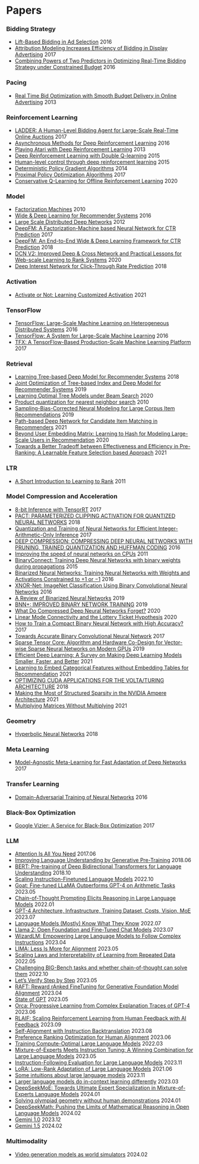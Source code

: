 # Papers


### Bidding Strategy
* [Lift-Based Bidding in Ad Selection](https://arxiv.org/pdf/1507.04811.pdf) 2016
* [Attribution Modeling Increases Efficiency of Bidding in Display Advertising](https://arxiv.org/pdf/1707.06409.pdf) 2017
* [Combining Powers of Two Predictors in Optimizing Real-Time Bidding Strategy under Constrained Budget](http://wnzhang.net/share/rtb-papers/two-pred-bid.pdf) 2016

### Pacing
* [Real Time Bid Optimization with Smooth Budget Delivery in Online Advertising](https://arxiv.org/pdf/1305.3011.pdf) 2013

### Reinforcement Learning
* [LADDER: A Human-Level Bidding Agent for Large-Scale Real-Time Online Auctions](https://arxiv.org/pdf/1708.05565.pdf) 2017
* [Asynchronous Methods for Deep Reinforcement Learning](https://arxiv.org/pdf/1602.01783.pdf) 2016
* [Playing Atari with Deep Reinforcement Learning](https://arxiv.org/pdf/1312.5602.pdf) 2013
* [Deep Reinforcement Learning with Double Q-learning](https://arxiv.org/pdf/1509.06461.pdf) 2015
* [Human-level control through deep reinforcement learning](https://web.stanford.edu/class/psych209/Readings/MnihEtAlHassibis15NatureControlDeepRL.pdf) 2015
* [Deterministic Policy Gradient Algorithms](http://proceedings.mlr.press/v32/silver14.pdf) 2014
* [Proximal Policy Optimization Algorithms](https://arxiv.org/pdf/1707.06347.pdf) 2017
* [Conservative Q-Learning for Offline Reinforcement Learning](https://papers.nips.cc/paper/2020/file/0d2b2061826a5df3221116a5085a6052-Paper.pdf) 2020

### Model
* [Factorization Machines](https://www.csie.ntu.edu.tw/~b97053/paper/Rendle2010FM.pdf) 2010
* [Wide & Deep Learning for Recommender Systems](https://arxiv.org/pdf/1606.07792.pdf) 2016
* [Large Scale Distributed Deep Networks](https://www.cs.toronto.edu/~ranzato/publications/DistBeliefNIPS2012_withAppendix.pdf) 2012
* [DeepFM: A Factorization-Machine based Neural Network for CTR Prediction](https://arxiv.org/pdf/1703.04247.pdf) 2017
* [DeepFM: An End-to-End Wide & Deep Learning Framework for CTR Prediction](https://arxiv.org/pdf/1804.04950.pdf) 2018
* [DCN V2: Improved Deep & Cross Network and Practical Lessons for Web-scale Learning to Rank Systems](https://arxiv.org/pdf/2008.13535.pdf) 2020
* [Deep Interest Network for Click-Through Rate Prediction](https://arxiv.org/pdf/1706.06978.pdf) 2018

### Activation
* [Activate or Not: Learning Customized Activation](https://arxiv.org/pdf/2009.04759.pdf) 2021

### TensorFlow
* [TensorFlow: Large-Scale Machine Learning on Heterogeneous Distributed Systems](https://arxiv.org/pdf/1603.04467.pdf) 2016
* [TensorFlow: A System for Large-Scale Machine Learning](https://www.usenix.org/system/files/conference/osdi16/osdi16-abadi.pdf) 2016
* [TFX: A TensorFlow-Based Production-Scale Machine Learning Platform](http://stevenwhang.com/tfx_paper.pdf) 2017

### Retrieval
* [Learning Tree-based Deep Model for Recommender Systems](https://arxiv.org/pdf/1801.02294.pdf) 2018
* [Joint Optimization of Tree-based Index and Deep Model for Recommender Systems](https://arxiv.org/pdf/1902.07565.pdf) 2019
* [Learning Optimal Tree Models under Beam Search](https://proceedings.icml.cc/static/paper_files/icml/2020/2514-Paper.pdf) 2020
* [Product quantization for nearest neighbor search](https://lear.inrialpes.fr/pubs/2011/JDS11/jegou_searching_with_quantization.pdf) 2010
* [Sampling-Bias-Corrected Neural Modeling for Large Corpus Item Recommendations](https://storage.googleapis.com/pub-tools-public-publication-data/pdf/6c8a86c981a62b0126a11896b7f6ae0dae4c3566.pdf) 2019
* [Path-based Deep Network for Candidate Item Matching in Recommenders](https://arxiv.org/pdf/2105.08246.pdf) 2021
* [Beyond User Embedding Matrix: Learning to Hash for Modeling Large-Scale Users in Recommendation](http://www.thuir.cn/group/~mzhang/publications/SIGIR2020-ShiShaoyun.pdf) 2020
* [Towards a Better Tradeoff between Effectiveness and Efficiency in Pre-Ranking: A Learnable Feature Selection based Approach](https://arxiv.org/pdf/2105.07706.pdf) 2021

### LTR
* [A Short Introduction to Learning to Rank](http://times.cs.uiuc.edu/course/598f14/l2r.pdf) 2011

### Model Compression and Acceleration
* [8-bit Inference with TensorRT](http://on-demand.gputechconf.com/gtc/2017/presentation/s7310-8-bit-inference-with-tensorrt.pdf) 2017
* [PACT: PARAMETERIZED CLIPPING ACTIVATION FOR QUANTIZED NEURAL NETWORKS](https://arxiv.org/pdf/1805.06085.pdf) 2018
* [Quantization and Training of Neural Networks for Efficient Integer-Arithmetic-Only Inference](https://arxiv.org/pdf/1712.05877.pdf) 2017
* [DEEP COMPRESSION: COMPRESSING DEEP NEURAL NETWORKS WITH PRUNING, TRAINED QUANTIZATION AND HUFFMAN CODING](https://arxiv.org/pdf/1510.00149.pdf) 2016
* [Improving the speed of neural networks on CPUs](https://static.googleusercontent.com/media/research.google.com/en//pubs/archive/37631.pdf) 2011
* [BinaryConnect: Training Deep Neural Networks with binary weights during propagations](https://papers.nips.cc/paper/5647-binaryconnect-training-deep-neural-networks-with-binary-weights-during-propagations.pdf) 2015
* [Binarized Neural Networks: Training Neural Networks with Weights and Activations Constrained to +1 or −1](https://arxiv.org/pdf/1602.02830.pdf) 2016
* [XNOR-Net: ImageNet Classification Using Binary Convolutional Neural Networks](https://arxiv.org/pdf/1603.05279.pdf) 2016
* [A Review of Binarized Neural Networks](https://www.mdpi.com/2079-9292/8/6/661/htm) 2019
* [BNN+: IMPROVED BINARY NETWORK TRAINING](https://openreview.net/pdf?id=SJfHg2A5tQ) 2019
* [What Do Compressed Deep Neural Networks Forget?](https://arxiv.org/pdf/1911.05248.pdf) 2020
* [Linear Mode Connectivity and the Lottery Ticket Hypothesis](https://arxiv.org/pdf/1912.05671.pdf) 2020
* [How to Train a Compact Binary Neural Network with High Accuracy?](https://ojs.aaai.org/index.php/AAAI/article/view/10862) 2017
* [Towards Accurate Binary Convolutional Neural Network](https://arxiv.org/pdf/1711.11294.pdf) 2017
* [Sparse Tensor Core: Algorithm and Hardware Co-Design for Vector-wise Sparse Neural Networks on Modern GPUs](https://dl.acm.org/doi/pdf/10.1145/3352460.3358269) 2019
* [Efficient Deep Learning: A Survey on Making Deep Learning Models Smaller, Faster, and Better](https://arxiv.org/pdf/2106.08962.pdf) 2021
* [Learning to Embed Categorical Features without Embedding Tables for Recommendation](https://arxiv.org/pdf/2010.10784.pdf) 2021
* [OPTIMIZING CUDA APPLICATIONS FOR THE VOLTA/TURING ARCHITECTURE](https://on-demand.gputechconf.com/gtc-il/2018/pdf/sil8140-optimizing-cuda-applications-for-the-volta-turing-gpu-architecture.pdf) 2018
* [Making the Most of Structured Sparsity in the NVIDIA Ampere Architecture](https://www.nvidia.com/en-us/on-demand/session/gtcspring21-s31552/) 2021
* [Multiplying Matrices Without Multiplying](https://arxiv.org/pdf/2106.10860.pdf) 2021

### Geometry
* [Hyperbolic Neural Networks](https://arxiv.org/pdf/1805.09112.pdf) 2018

### Meta Learning
* [Model-Agnostic Meta-Learning for Fast Adaptation of Deep Networks](https://arxiv.org/pdf/1703.03400.pdf) 2017

### Transfer Learning
* [Domain-Adversarial Training of Neural Networks](https://arxiv.org/pdf/1505.07818.pdf) 2016

### Black-Box Optimization
* [Google Vizier: A Service for Black-Box Optimization](https://static.googleusercontent.com/media/research.google.com/en//pubs/archive/46180.pdf) 2017

### LLM
* [Attention Is All You Need](https://arxiv.org/pdf/1706.03762.pdf) 2017.06
* [Improving Language Understanding by Generative Pre-Training](https://cdn.openai.com/research-covers/language-unsupervised/language_understanding_paper.pdf) 2018.06
* [BERT: Pre-training of Deep Bidirectional Transformers for Language Understanding](https://arxiv.org/pdf/1810.04805.pdf) 2018.10
* [Scaling Instruction-Finetuned Language Models](https://arxiv.org/abs/2210.11416) 2022.10
* [Goat: Fine-tuned LLaMA Outperforms GPT-4 on Arithmetic Tasks](https://arxiv.org/abs/2305.14201) 2023.05
* [Chain-of-Thought Prompting Elicits Reasoning in Large Language Models](https://arxiv.org/abs/2201.11903) 2022.01
* [GPT-4 Architecture, Infrastructure, Training Dataset, Costs, Vision, MoE]() 2023.07
* [Language Models (Mostly) Know What They Know](https://arxiv.org/abs/2207.05221) 2022.07
* [Llama 2: Open Foundation and Fine-Tuned Chat Models](https://arxiv.org/abs/2307.09288) 2023.07
* [WizardLM: Empowering Large Language Models to Follow Complex Instructions](https://arxiv.org/abs/2304.12244) 2023.04
* [LIMA: Less Is More for Alignment](https://arxiv.org/abs/2305.11206) 2023.05
* [Scaling Laws and Interpretability of Learning from Repeated Data](https://arxiv.org/abs/2205.10487) 2022.05
* [Challenging BIG-Bench tasks and whether chain-of-thought can solve them](https://arxiv.org/abs/2210.09261) 2022.10
* [Let’s Verify Step by Step](https://arxiv.org/abs/2305.20050) 2023.05
* [RAFT: Reward rAnked FineTuning for Generative Foundation Model Alignment](https://arxiv.org/abs/2304.06767) 2023.04
* [State of GPT](https://karpathy.ai/stateofgpt.pdf) 2023.05
* [Orca: Progressive Learning from Complex Explanation Traces of GPT-4](https://arxiv.org/abs/2306.02707) 2023.06
* [RLAIF: Scaling Reinforcement Learning from Human Feedback with AI Feedback](https://arxiv.org/abs/2309.00267) 2023.09
* [Self-Alignment with Instruction Backtranslation](https://arxiv.org/abs/2308.06259) 2023.08
* [Preference Ranking Optimization for Human Alignment](https://arxiv.org/abs/2306.17492) 2023.06
* [Training Compute-Optimal Large Language Models](https://arxiv.org/abs/2203.15556) 2022.03
* [Mixture-of-Experts Meets Instruction Tuning: A Winning Combination for Large Language Models](https://arxiv.org/abs/2305.14705) 2023.05
* [Instruction-Following Evaluation for Large Language Models](https://arxiv.org/abs/2311.07911) 2023.11
* [LoRA: Low-Rank Adaptation of Large Language Models](https://arxiv.org/abs/2106.09685) 2021.06
* [Some intuitions about large language models](https://docs.google.com/presentation/d/1hQUd3pF8_2Gr2Obc89LKjmHL0DlH-uof9M0yFVd3FA4/edit#slide=id.g16197112905_0_0) 2023.11
* [Larger language models do in-context learning differently](https://arxiv.org/abs/2303.03846) 2023.03
* [DeepSeekMoE: Towards Ultimate Expert Specialization in Mixture-of-Experts Language Models](https://arxiv.org/pdf/2401.06066.pdf) 2024.01
* [Solving olympiad geometry without human demonstrations](https://www.nature.com/articles/s41586-023-06747-5) 2024.01
* [DeepSeekMath: Pushing the Limits of Mathematical Reasoning in Open Language Models](https://arxiv.org/abs/2402.03300) 2024.02
* [Gemini 1.0](https://storage.googleapis.com/deepmind-media/gemini/gemini_1_report.pdf) 2023.12
* [Gemini 1.5](https://storage.googleapis.com/deepmind-media/gemini/gemini_v1_5_report.pdf) 2024.02

### Multimodality
* [Video generation models as world simulators](https://openai.com/research/video-generation-models-as-world-simulators) 2024.02

